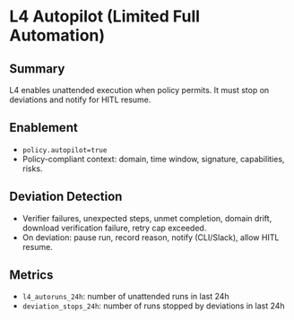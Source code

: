 # L4 Autopilot (Limited Full Automation)

## Summary
L4 enables unattended execution when policy permits. It must stop on deviations and notify for HITL resume.

## Enablement
- `policy.autopilot=true`
- Policy-compliant context: domain, time window, signature, capabilities, risks.

## Deviation Detection
- Verifier failures, unexpected steps, unmet completion, domain drift, download verification failure, retry cap exceeded.
- On deviation: pause run, record reason, notify (CLI/Slack), allow HITL resume.

## Metrics
- `l4_autoruns_24h`: number of unattended runs in last 24h
- `deviation_stops_24h`: number of runs stopped by deviations in last 24h

